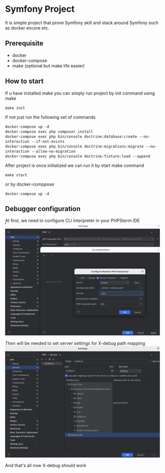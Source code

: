 # Symfony Project

It is simple project that prove Symfony skill and stack around Symfony such as docker encore etc.

## Prerequisite

- docker
- docker-compose
- make (optional but make life easier)

## How to start

If u have installed make you can simply run project by init command using make

```shell
make init
```

If not just run the following set of commands

```shell
docker-compose up -d
docker-compose exec php composer install
docker-compose exec php bin/console doctrine:database:create --no-interaction --if-not-exists
docker-compose exec php bin/console doctrine:migrations:migrate --no-interaction --allow-no-migration
docker-compose exec php bin/console doctrine:fixture:load --append
```

After project is once initialized we can run it by start make command

```shell
make start
```

or by docker-comppose

```shell
docker-compose up -d
```

## Debugger configuration

At first, we need to configure CLI interpreter in your PHPStorm IDE
![Set up CLI interpreter](.github/readme_images/set-up-cli.png "Set up CLI interpreter")

Then will be needed to set server settings for X-debug path mapping
![Set up path mapping](.github/readme_images/server-setting.png "Set up path mapping")

And that's all now X-debug should work